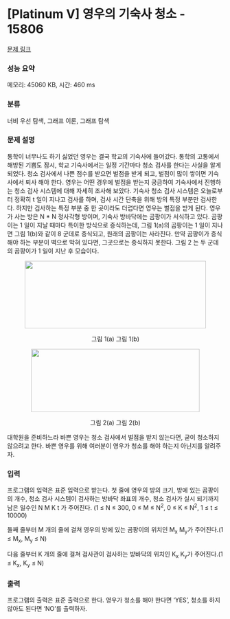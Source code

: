# [Platinum V] 영우의 기숙사 청소 - 15806 

[문제 링크](https://www.acmicpc.net/problem/15806) 

### 성능 요약

메모리: 45060 KB, 시간: 460 ms

### 분류

너비 우선 탐색, 그래프 이론, 그래프 탐색

### 문제 설명

<p>통학이 너무나도 하기 싫었던 영우는 결국 학교의 기숙사에 들어갔다. 통학의 고통에서 해방된 기쁨도 잠시, 학교 기숙사에서는 일정 기간마다 청소 검사를 한다는 사실을 알게 되었다. 청소 검사에서 나쁜 점수를 받으면 벌점을 받게 되고, 벌점이 많이 쌓이면 기숙사에서 퇴사 해야 한다. 영우는 어떤 경우에 벌점을 받는지 궁금하여 기숙사에서 진행하는 청소 검사 시스템에 대해 자세히 조사해 보았다. 기숙사 청소 검사 시스템은 오늘로부터 정확히 t 일이 지나고 검사를 하며, 검사 시간 단축을 위해 방의 특정 부분만 검사한다. 하지만 검사하는 특정 부분 중 한 곳이라도 더럽다면 영우는 벌점을 받게 된다. 영우가 사는 방은 N * N 정사각형 방이며, 기숙사 방바닥에는 곰팡이가 서식하고 있다. 곰팡이는 1 일이 지날 때마다 특이한 방식으로 증식하는데, 그림 1(a)의 곰팡이는 1 일이 지나면 그림 1(b)와 같이 8 군데로 증식되고, 원래의 곰팡이는 사라진다. 만약 곰팡이가 증식해야 하는 부분이 벽으로 막혀 있다면, 그곳으로는 증식하지 못한다. 그림 2 는 두 군데의 곰팡이가 1 일이 지난 후 모습이다.</p>

<p style="text-align: center;"><img alt="" src="https://onlinejudgeimages.s3-ap-northeast-1.amazonaws.com/problem/15806/1.png" style="width: 422px; height: 157px;"></p>

<p style="text-align: center;">그림 1(a)                                                                     그림 1(b)</p>

<p style="text-align: center;"><img alt="" src="https://onlinejudgeimages.s3-ap-northeast-1.amazonaws.com/problem/15806/2.png" style="width: 392px; height: 147px;"></p>

<p style="text-align: center;">그림 2(a)                                                                   그림 2(b)</p>

<p>대학원을 준비하느라 바쁜 영우는 청소 검사에서 벌점을 받지 않는다면, 굳이 청소하지 않으려고 한다. 바쁜 영우를 위해 여러분이 영우가 청소를 해야 하는지 아닌지를 알려주자.</p>

### 입력 

 <p>프로그램의 입력은 표준 입력으로 받는다. 첫 줄에 영우의 방의 크기, 방에 있는 곰팡이의 개수, 청소 검사 시스템이 검사하는 방바닥 좌표의 개수, 청소 검사가 실시 되기까지 남은 일수인 N M K t 가 주어진다. (1 ≤ N ≤ 300, 0 ≤ M ≤ N<sup>2</sup>, 0 ≤ K ≤ N<sup>2</sup>, 1 ≤ t ≤ 10000)</p>

<p>둘째 줄부터 M 개의 줄에 걸쳐 영우의 방에 있는 곰팡이의 위치인 M<sub>x</sub> M<sub>y</sub>가 주어진다.(1 ≤ M<sub>x</sub>, M<sub>y</sub> ≤ N)</p>

<p>다음 줄부터 K 개의 줄에 걸쳐 검사관이 검사하는 방바닥의 위치인 K<sub>x</sub> K<sub>y</sub>가 주어진다.(1 ≤ K<sub>x</sub>, K<sub>y</sub> ≤ N)</p>

### 출력 

 <p>프로그램의 출력은 표준 출력으로 한다. 영우가 청소를 해야 한다면 ‘YES’, 청소를 하지 않아도 된다면 ‘NO’를 출력하자.</p>

